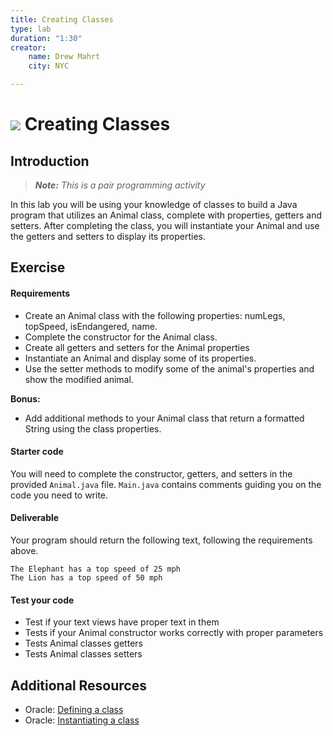 ```yaml
---
title: Creating Classes
type: lab
duration: "1:30"
creator:
    name: Drew Mahrt
    city: NYC

---
```


# ![](https://ga-dash.s3.amazonaws.com/production/assets/logo-9f88ae6c9c3871690e33280fcf557f33.png) Creating Classes

## Introduction

> ***Note:*** _This is a pair programming activity_

In this lab you will be using your knowledge of classes to build a Java program that utilizes an Animal class, complete with properties, getters and setters. After completing the class, you will instantiate your Animal and use the getters and setters to display its properties.

## Exercise

#### Requirements

- Create an Animal class with the following properties: numLegs, topSpeed, isEndangered, name.
- Complete the constructor for the Animal class.
- Create all getters and setters for the Animal  properties
- Instantiate an Animal  and display some of its properties.
- Use the setter methods to modify some of the animal's properties and show the modified animal.

**Bonus:**
- Add additional methods to your Animal class that return a formatted String using the class properties.

#### Starter code

You will need to complete the constructor, getters, and setters in the provided `Animal.java` file. `Main.java` contains comments guiding you on the code you need to write.

#### Deliverable

Your program should return the following text, following the requirements above.

```
The Elephant has a top speed of 25 mph
The Lion has a top speed of 50 mph
```

#### Test your code

* Test if your text views have proper text in them
* Tests if your Animal constructor works correctly with proper parameters
* Tests Animal classes getters
* Tests Animal classes setters

## Additional Resources

- Oracle: [Defining a class](https://docs.oracle.com/javase/tutorial/java/javaOO/classes.html)
- Oracle: [Instantiating a class](https://docs.oracle.com/javase/tutorial/java/javaOO/objects.html)
